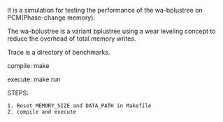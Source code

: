 It is a simulation for testing the performance of the wa-bplustree on PCM(Phase-change memory).

The wa-bplustree is a variant bplustree using a wear leveling concept to reduce the overhead of total memory writes. 

Trace is a directory of benchmarks.

compile:
    make

execute:
    make run
    
STEPS:

    1. Reset MEMORY_SIZE and DATA_PATH in Makefile
    2. compile and execute
